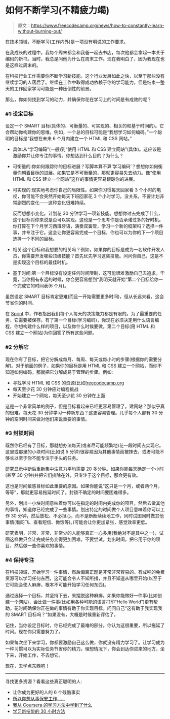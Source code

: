 # 如何不断学习(不精疲力竭)

> 原文：<https://www.freecodecamp.org/news/how-to-constantly-learn-without-burning-out/>

在技术领域，不断学习(工作内外)是一项没有明说的工作要求。

在我成长的过程中，我每个周末都会和我爸一起去书店，每次他都会拿起一本关于编码的新书。当时，我总是问他为什么在周末工作。现在我明白了，因为我现在也是这样过周末的。

在科技行业工作需要你不断学习新技能。这个行业发展如此之快，以至于那些没有继续学习的人落后了。继续在工作中取得成功依赖于你的学习能力，但是结束一整天的工作回家学习可能是一种压倒性的前景。

那么，你如何找到学习的动力，并确保你花在学习上的时间是有成效的呢？

### #1:设定目标

设定一个 SMART 目标(具体的、可衡量的、可实现的、相关的和基于时间的)。它会帮助你构建你的思维。例如，一个总的目标可能是“我想学习如何编码。”一个聪明的目标是“我想在未来 6 个月内建立一个 HTML 和 CSS 网站。”

*   具体:从“学习编码”(一般)到“使用 HTML 和 CSS 建立网站”(具体)。这应该是激励你并让你专注的事情。你想达到什么目的？为什么？
*   可衡量的:你如何跟踪你的目标进展？写脚本算不算‘学习编码’？想想你如何衡量你朝着目标的进展。如果它是不可衡量的，那就更容易失去动力。像“使用 HTML 和 CSS 建立一个网站”这样的事情更容易跟踪你的进展。
*   可实现的:现实地考虑你自己的局限性。如果你习惯每天回家看 3 个小时的电视，你可能不会突然开始每天下班回家花 3 个小时学习。没关系。不要计划非常剧烈的变化——这种变化很难持续。

    反而想想小变化。计划花 30 分钟学习一项新技能。想想你过去完成了什么，这个目标对你来说是否可以实现。这也是一个思考你是否承诺过多的好时机。你打算在下个月学习西班牙语，演奏双簧管，学习一个新的框架吗？选择一件事，并专注于它。这会让你更容易完成一个目标，你也可以为你的下一个项目选择一个不同的目标。
*   相关:这个目标和我想要的相关吗？例如，如果你的目标是成为一名软件开发人员，你需要开发哪些顶级技能？首先优先学习这些技能。问问你自己，这是不是实现这个目标的最佳时机。
*   基于时间:第一个目标没有设定任何时间限制，这可能很难激励自己去追求。毕竟，当你拥有永远的时候，你会更容易想到“我明天就开始”第二个目标给你一个完成它的时间表(6 个月)。

虽然设定 SMART 目标肯定更难(而且一开始需要更多时间)，但从长远来看，这会节省你的时间。

在 [Sprint](https://www.amazon.com/Sprint-Solve-Problems-Test-Ideas/dp/1442397683) 中，作者指出我们每个人每天的决策能力都是有限的。为了最重要的任务，它需要被保存。有了第一个目标(学习编码)，你现在必须决定用什么语言编程，你想构建什么样的项目，以及你什么时候要做。第二个目标(用 HTML 和 CSS 建立一个网站)为你回答了所有这些问题。

### #2 分解它

现在你有了目标，把它分解成每月、每周、每天或每小时的步骤(根据你的需要分解)。对于前面的例子，如果你的目标是用 HTML 和 CSS 建立一个网站，而你不知道如何编码，那就把它分解成易于管理的步骤。例如:

*   寻找学习 HTML 和 CSS 的资源(比如[freecodecamp.org](https://www.freecodecamp.org)
*   每天至少花 30 分钟应对编程挑战
*   开始建立一个网站，每天至少花 30 分钟在上面

这是一个非常简单的例子，但是目标看起来已经更容易管理了。建网站？那似乎真的很难。每天花 30 分钟学习一种新东西？这更容易管理。几乎每个人都有 30 分钟的空闲时间来做对他们来说重要的事情。

### **#3 封锁时间**

既然你已经有了目标，那就想办法每天(或者尽可能频繁地)花一段时间去实现它。这里或那里的小块时间(比如说 5 分钟)很容易因为其他事情而被抹去，或者可能不够长以至于你不能专注于手头的任务。

[研究显示](https://hbr.org/2014/07/the-cost-of-continuously-checking-email)中断后重新集中注意力平均需要 20 多分钟。如果你能每天确定一个小时(甚至 30 分钟)并把它们排除在外，只专注于这个目标，那会更有效。

这也是时间敏感目标如此重要的原因。如果你能说“这只是一个月，或者两个月，等等”，那就更容易拖延时间了。封锁不确定的时间要困难得多。

另外，划出一小块时间意味着你可以在指定的时间内完成你的项目，然后去做其他的事情，知道你已经完成了一些事情。划出特定的时间做个人项目意味着你可以工作 30 分钟，然后放松，不必担心，而不是断断续续地工作，同时试图同时做其他事情(看网飞、查看短信、做饭等)。)可能会让你更加紧张，感觉效率更低。

研究表明，非常、非常、非常少的人能够真正一心多用(我绝对不是其中之一)，试图这样做只会让完成任务变得更加困难。不要尝试。划出时间，把它用于你的项目，然后做一些你喜欢的事情。

### #4 保持专注

在科技领域，开始学习一件事情，然后偏离正题是非常非常容易的。有成吨的免费资源可以学习任何东西，这可能会令人不知所措，并且不知道从哪里开始(以至于它可能会使人麻痹，根本不可能开始学习任何东西)。

通过选择一个目标，并坚持下去，来摆脱这种麻痹。如果你能做好一件事(比如创建一个网站)，会比做一件事(比如用各种可能的语言打印“Hello World”)更有帮助。花时间确保你正在做的事情有助于你实现目标。问问自己“这有助于我实现我的 SMART 目标吗？”如果没有，大概是时候重新评估了。

记住，当你设定目标时，你已经完成了最难的部分。你认为这很重要，所以拖延了时间。现在你只需要努力了。

如果每次坐下来学习，你都要激励自己这么做，你就没有精力学习了。让学习成为一种习惯可以为实际任务节省你的精力。理想情况下，你会到达你进来的地方，坐下来，开始工作，不去想它。

现在，去学点东西吧！

* * *

寻找更多资源？看看这些真正聪明的人:

*   让你成为更好的人的 6 个残酷事实
*   [所以你想从事保安工作……](https://medium.freecodecamp.org/so-you-want-to-work-in-security-bc6c10157d23)
*   [我从 Coursera 的学习方法中学到了什么](https://medium.com/learn-love-code/learnings-from-learning-how-to-learn-19d149920dc4)
*   [学习新技能的 30 小时方法](https://azeria-labs.com/the-importance-of-deep-work-the-30-hour-method-for-learning-a-new-skill/)